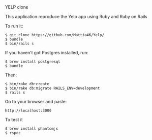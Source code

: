 YELP clone

This application reproduce the Yelp app using Ruby and Ruby on Rails

To run it:

```
$ git clone https://github.com/Mattia46/Yelp/
$ bundle
$ bin/rails s
```
If you haven't got Postgres installed, run:
```
$ brew install postgresql
$ bundle
```
Then:
```
$ bin/rake db:create
$ bin/rake db:migrate RAILS_ENV=development
$ rails s
```
Go to your browser and paste:
```
http://localhost:3000
```

To test it
```
$ brew install phantomjs
$ rspec
```

